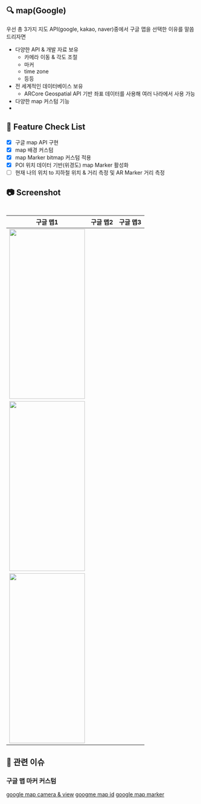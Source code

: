 ## 🔍 map(Google)
우선 총 3가지 지도 API(google, kakao, naver)중에서 구글 맵을 선택한 이유를 말씀 드리자면 
- 다양한 API & 개발 자료 보유
    - 카메라 이동 & 각도 조절
    - 마커
    - time zone
    - 등등
- 전 세계적인 데이터베이스 보유
    - ARCore Geospatial API 기반 좌표 데이터를 사용해 여러 나라에서 사용 가능
- 다양한 map 커스텀 기능
- 
## 📝 Feature Check List
  - [x] 구글 map API 구현
  - [x] map 배경 커스텀
  - [x] map Marker bitmap 커스텀 적용
  - [x] POI 위치 데이터 기반(위경도) map Marker 활성화
  - [ ] 현재 나의 위치 to 지하철 위치 & 거리 측정 및 AR Marker 거리 측정

## 📷 Screenshot

<!-- 작업한 화면이 있다면 스크린 샷으로 첨부해주세요. -->

<h1 align="center">

|   구글 맵1   |   구글 맵2   |  구글 맵3 |
| :-------------: | :-------------: | :-------------: |
| <img src="https://github.com/user-attachments/assets/f2f1aea6-041c-4ba5-9d28-5428a8c295b0" width="200" height="450"/> 
| <img src="https://github.com/user-attachments/assets/66bec37d-2264-4c47-914b-6d3ad79dc061" width="200" height="450"/> 
| <img src="https://github.com/user-attachments/assets/66bec37d-2264-4c47-914b-6d3ad79dc061" width="200" height="450"/> |
</h1>

## 📮 관련 이슈

### 구글 맵 마커 커스텀

[google map camera & view](https://breadboy.tistory.com/282)
[googme map id](https://developers.google.com/maps/documentation/get-map-id?hl=ko&authuser=0)
[google map marker](https://stackoverflow.com/questions/39315219/custom-marker-with-user-image-inside-the-pin)

